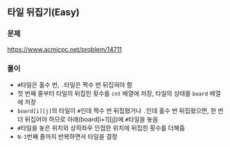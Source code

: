 ## 타일 뒤집기(Easy)
### 문제
https://www.acmicpc.net/problem/14711

### 풀이
- ```#```타일은 홀수 번, ```.```타일은 짝수 번 뒤집혀야 함
- 첫 번째 줄부터 타일의 뒤집힌 횟수를 ```cnt``` 배열에 저장, 타일의 상태를 ```board``` 배열에 저장
- ```board[i][j]```의 타일이 ```#```인데 짝수 번 뒤집혔거나 ```.```인데 홀수 번 뒤집혔으면, 한 번 더 뒤집어야 하므로 아래(board[i+1][j])에 ```#```타일을 놓음
- ```#```타일을 놓은 위치와 상하좌우 인접한 위치에 뒤집힌 횟수를 더해줌
- ```N-1```번째 줄까지 반복하면서 타일을 결정